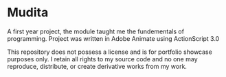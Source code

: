# Mudita
A first year project, the module taught me the fundementals of programming. Project was written in Adobe Animate using ActionScript 3.0

This repository does not possess a license and is for portfolio showcase purposes only. I retain all rights to my source code and no one may reproduce, distribute, or create derivative works from my work.
